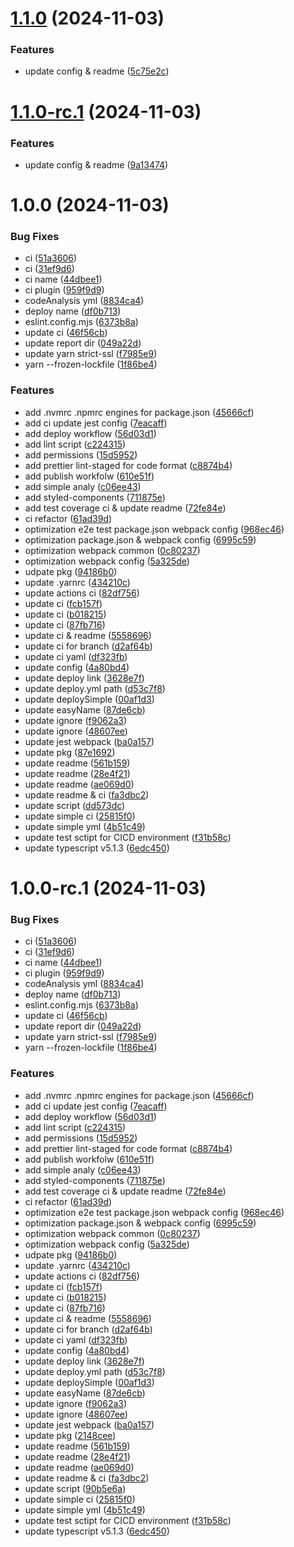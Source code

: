 # [1.1.0](https://github.com/yanyunchangfeng/webpack-react-template/compare/v1.0.0...v1.1.0) (2024-11-03)

### Features

- update config & readme ([5c75e2c](https://github.com/yanyunchangfeng/webpack-react-template/commit/5c75e2cd1f3f0f779851ed5ca5c9144b49de1005))

# [1.1.0-rc.1](https://github.com/yanyunchangfeng/webpack-react-template/compare/v1.0.0...v1.1.0-rc.1) (2024-11-03)

### Features

- update config & readme ([9a13474](https://github.com/yanyunchangfeng/webpack-react-template/commit/9a134745f87b70e300826fb70727eac4c6877235))

# 1.0.0 (2024-11-03)

### Bug Fixes

- ci ([51a3606](https://github.com/yanyunchangfeng/webpack-react-template/commit/51a3606aa1e15d1b18cb4054616fec25eecbfb14))
- ci ([31ef9d6](https://github.com/yanyunchangfeng/webpack-react-template/commit/31ef9d6f310f8202e06d43dd7fd308dfe1966116))
- ci name ([44dbee1](https://github.com/yanyunchangfeng/webpack-react-template/commit/44dbee12b4b5b4858938d0b2dc2ed1004dc5176e))
- ci plugin ([959f9d9](https://github.com/yanyunchangfeng/webpack-react-template/commit/959f9d91c90377ef6b93b90c1dbef4b77157e005))
- codeAnalysis yml ([8834ca4](https://github.com/yanyunchangfeng/webpack-react-template/commit/8834ca480d4f21f8e7b98df3767d8464135fddbe))
- deploy name ([df0b713](https://github.com/yanyunchangfeng/webpack-react-template/commit/df0b71314de471c0b903d0d788f8bb3bfb8053a0))
- eslint.config.mjs ([6373b8a](https://github.com/yanyunchangfeng/webpack-react-template/commit/6373b8a3eb1821e8b64383972531be7d9e993ba4))
- update ci ([46f56cb](https://github.com/yanyunchangfeng/webpack-react-template/commit/46f56cb1410d350a880ab504b60776565833e29c))
- update report dir ([049a22d](https://github.com/yanyunchangfeng/webpack-react-template/commit/049a22dbcf25d956a982defc4c8b64ed09f3376a))
- update yarn strict-ssl ([f7985e9](https://github.com/yanyunchangfeng/webpack-react-template/commit/f7985e97a14235d3674d031751e5f53c443063f2))
- yarn --frozen-lockfile ([1f86be4](https://github.com/yanyunchangfeng/webpack-react-template/commit/1f86be4e1620c4ffe30eb6dec156cf6610e1f6c2))

### Features

- add .nvmrc .npmrc engines for package.json ([45666cf](https://github.com/yanyunchangfeng/webpack-react-template/commit/45666cf13bcad74de3a6e87690c71f1f88619561))
- add ci update jest config ([7eacaff](https://github.com/yanyunchangfeng/webpack-react-template/commit/7eacaffc970883dbc8e288bdd7990bb466710c04))
- add deploy workflow ([56d03d1](https://github.com/yanyunchangfeng/webpack-react-template/commit/56d03d1f8bfe300a43d0c093768386e41eea9851))
- add lint script ([c224315](https://github.com/yanyunchangfeng/webpack-react-template/commit/c22431562c1a8e89b40f043997a13759646600d7))
- add permissions ([15d5952](https://github.com/yanyunchangfeng/webpack-react-template/commit/15d59521547fd9c86d852f43aa6232ea0d533700))
- add prettier lint-staged for code format ([c8874b4](https://github.com/yanyunchangfeng/webpack-react-template/commit/c8874b46effb0d490de4446356521d2cb6f7e52f))
- add publish workfolw ([610e51f](https://github.com/yanyunchangfeng/webpack-react-template/commit/610e51fc8d12aac1a74e2dfe99b7ca05fcc64dac))
- add simple analy ([c06ee43](https://github.com/yanyunchangfeng/webpack-react-template/commit/c06ee431c0227cd9e40bf33ba2103eb6fa9d32b9))
- add styled-components ([711875e](https://github.com/yanyunchangfeng/webpack-react-template/commit/711875e30dd1515b67e34337cd3853bae04e6596))
- add test coverage ci & update readme ([72fe84e](https://github.com/yanyunchangfeng/webpack-react-template/commit/72fe84e22c99bca6ab24b6435b8a980b15622ad8))
- ci refactor ([61ad39d](https://github.com/yanyunchangfeng/webpack-react-template/commit/61ad39dd1bed318be274e6f1208efcf60fabce7e))
- optimization e2e test package.json webpack config ([968ec46](https://github.com/yanyunchangfeng/webpack-react-template/commit/968ec46e273cb9faa66433c6081c08ca83a9ebc3))
- optimization package.json & webpack config ([6995c59](https://github.com/yanyunchangfeng/webpack-react-template/commit/6995c591417656e3c712488847d2304be09af03f))
- optimization webpack common ([0c80237](https://github.com/yanyunchangfeng/webpack-react-template/commit/0c8023756d5f388872c23e5b21c130f096ff18e0))
- optimization webpack config ([5a325de](https://github.com/yanyunchangfeng/webpack-react-template/commit/5a325de31a9c13a70c665b7ac6f203afdc4f395b))
- udpate pkg ([94186b0](https://github.com/yanyunchangfeng/webpack-react-template/commit/94186b082ae4b052bdee08716d812c13d5d1b1c3))
- update .yarnrc ([434210c](https://github.com/yanyunchangfeng/webpack-react-template/commit/434210cd15172b896ac793bef1e208bed53da697))
- update actions ci ([82df756](https://github.com/yanyunchangfeng/webpack-react-template/commit/82df756d2af52f13a1cca1c46010a6cf81a3d94f))
- update ci ([fcb157f](https://github.com/yanyunchangfeng/webpack-react-template/commit/fcb157f132b8bba212c3bdced2fc5fc262084635))
- update ci ([b018215](https://github.com/yanyunchangfeng/webpack-react-template/commit/b01821570a54f0d35f78890669ecfe57b177cb05))
- update ci ([87fb716](https://github.com/yanyunchangfeng/webpack-react-template/commit/87fb7161157de0a967efcedc63eee10cbcde1646))
- update ci & readme ([5558696](https://github.com/yanyunchangfeng/webpack-react-template/commit/5558696b590aec2b64513e948ecccb599e8b058c))
- update ci for branch ([d2af64b](https://github.com/yanyunchangfeng/webpack-react-template/commit/d2af64b451347ecadb7f1b4bf08d4d51596760c3))
- update ci yaml ([df323fb](https://github.com/yanyunchangfeng/webpack-react-template/commit/df323fbbab8b8e2917576e3a2ed6a5e30182a20d))
- update config ([4a80bd4](https://github.com/yanyunchangfeng/webpack-react-template/commit/4a80bd422d53b7e7ff958ac5e83ebd059903d75d))
- update deploy link ([3628e7f](https://github.com/yanyunchangfeng/webpack-react-template/commit/3628e7fd3a81c7b4de035767c812da1dd1725cb8))
- update deploy.yml path ([d53c7f8](https://github.com/yanyunchangfeng/webpack-react-template/commit/d53c7f8aa7f51865b323f7cc2d61e550b5213470))
- update deploySimple ([00af1d3](https://github.com/yanyunchangfeng/webpack-react-template/commit/00af1d35b726ff1397597184da66b64e9035c130))
- update easyName ([87de6cb](https://github.com/yanyunchangfeng/webpack-react-template/commit/87de6cbb01033a80e9a7fef6690917282fe05b07))
- update ignore ([f9062a3](https://github.com/yanyunchangfeng/webpack-react-template/commit/f9062a3b39d834ef5b7c4d845090188958ae720e))
- update ignore ([48607ee](https://github.com/yanyunchangfeng/webpack-react-template/commit/48607ee585b0a5f9dc9eaa71b4d25143a6b391cc))
- update jest webpack ([ba0a157](https://github.com/yanyunchangfeng/webpack-react-template/commit/ba0a157d21fe8307cf4ba93ac1f67fc1ba1b4d39))
- update pkg ([87e1692](https://github.com/yanyunchangfeng/webpack-react-template/commit/87e169249b9c0e58cca30afb3c24970bf7d80db3))
- update readme ([561b159](https://github.com/yanyunchangfeng/webpack-react-template/commit/561b159a25c8069acc353e3ec58f908a093b40cd))
- update readme ([28e4f21](https://github.com/yanyunchangfeng/webpack-react-template/commit/28e4f219af0a1726ffc624a659c32b4800dde5c8))
- update readme ([ae069d0](https://github.com/yanyunchangfeng/webpack-react-template/commit/ae069d02059ab0fe7adb5d24a869cff605f0af44))
- update readme & ci ([fa3dbc2](https://github.com/yanyunchangfeng/webpack-react-template/commit/fa3dbc2e79502c31cb582840d299b608af6c888a))
- update script ([dd573dc](https://github.com/yanyunchangfeng/webpack-react-template/commit/dd573dce95b5cbb5da81a3ad63f35444ebc929af))
- update simple ci ([25815f0](https://github.com/yanyunchangfeng/webpack-react-template/commit/25815f05854f7d22984f2933b8988d3f2cbb039a))
- update simple yml ([4b51c49](https://github.com/yanyunchangfeng/webpack-react-template/commit/4b51c49aa4d4fe4d965da4518ec1db197a0c8875))
- update test sctipt for CICD environment ([f31b58c](https://github.com/yanyunchangfeng/webpack-react-template/commit/f31b58cc321988a205b65d7ca13b650485e0a07d))
- update typescript v5.1.3 ([6edc450](https://github.com/yanyunchangfeng/webpack-react-template/commit/6edc4504d14b72d435c83cc79f9c69173a750956))

# 1.0.0-rc.1 (2024-11-03)

### Bug Fixes

- ci ([51a3606](https://github.com/yanyunchangfeng/webpack-react-template/commit/51a3606aa1e15d1b18cb4054616fec25eecbfb14))
- ci ([31ef9d6](https://github.com/yanyunchangfeng/webpack-react-template/commit/31ef9d6f310f8202e06d43dd7fd308dfe1966116))
- ci name ([44dbee1](https://github.com/yanyunchangfeng/webpack-react-template/commit/44dbee12b4b5b4858938d0b2dc2ed1004dc5176e))
- ci plugin ([959f9d9](https://github.com/yanyunchangfeng/webpack-react-template/commit/959f9d91c90377ef6b93b90c1dbef4b77157e005))
- codeAnalysis yml ([8834ca4](https://github.com/yanyunchangfeng/webpack-react-template/commit/8834ca480d4f21f8e7b98df3767d8464135fddbe))
- deploy name ([df0b713](https://github.com/yanyunchangfeng/webpack-react-template/commit/df0b71314de471c0b903d0d788f8bb3bfb8053a0))
- eslint.config.mjs ([6373b8a](https://github.com/yanyunchangfeng/webpack-react-template/commit/6373b8a3eb1821e8b64383972531be7d9e993ba4))
- update ci ([46f56cb](https://github.com/yanyunchangfeng/webpack-react-template/commit/46f56cb1410d350a880ab504b60776565833e29c))
- update report dir ([049a22d](https://github.com/yanyunchangfeng/webpack-react-template/commit/049a22dbcf25d956a982defc4c8b64ed09f3376a))
- update yarn strict-ssl ([f7985e9](https://github.com/yanyunchangfeng/webpack-react-template/commit/f7985e97a14235d3674d031751e5f53c443063f2))
- yarn --frozen-lockfile ([1f86be4](https://github.com/yanyunchangfeng/webpack-react-template/commit/1f86be4e1620c4ffe30eb6dec156cf6610e1f6c2))

### Features

- add .nvmrc .npmrc engines for package.json ([45666cf](https://github.com/yanyunchangfeng/webpack-react-template/commit/45666cf13bcad74de3a6e87690c71f1f88619561))
- add ci update jest config ([7eacaff](https://github.com/yanyunchangfeng/webpack-react-template/commit/7eacaffc970883dbc8e288bdd7990bb466710c04))
- add deploy workflow ([56d03d1](https://github.com/yanyunchangfeng/webpack-react-template/commit/56d03d1f8bfe300a43d0c093768386e41eea9851))
- add lint script ([c224315](https://github.com/yanyunchangfeng/webpack-react-template/commit/c22431562c1a8e89b40f043997a13759646600d7))
- add permissions ([15d5952](https://github.com/yanyunchangfeng/webpack-react-template/commit/15d59521547fd9c86d852f43aa6232ea0d533700))
- add prettier lint-staged for code format ([c8874b4](https://github.com/yanyunchangfeng/webpack-react-template/commit/c8874b46effb0d490de4446356521d2cb6f7e52f))
- add publish workfolw ([610e51f](https://github.com/yanyunchangfeng/webpack-react-template/commit/610e51fc8d12aac1a74e2dfe99b7ca05fcc64dac))
- add simple analy ([c06ee43](https://github.com/yanyunchangfeng/webpack-react-template/commit/c06ee431c0227cd9e40bf33ba2103eb6fa9d32b9))
- add styled-components ([711875e](https://github.com/yanyunchangfeng/webpack-react-template/commit/711875e30dd1515b67e34337cd3853bae04e6596))
- add test coverage ci & update readme ([72fe84e](https://github.com/yanyunchangfeng/webpack-react-template/commit/72fe84e22c99bca6ab24b6435b8a980b15622ad8))
- ci refactor ([61ad39d](https://github.com/yanyunchangfeng/webpack-react-template/commit/61ad39dd1bed318be274e6f1208efcf60fabce7e))
- optimization e2e test package.json webpack config ([968ec46](https://github.com/yanyunchangfeng/webpack-react-template/commit/968ec46e273cb9faa66433c6081c08ca83a9ebc3))
- optimization package.json & webpack config ([6995c59](https://github.com/yanyunchangfeng/webpack-react-template/commit/6995c591417656e3c712488847d2304be09af03f))
- optimization webpack common ([0c80237](https://github.com/yanyunchangfeng/webpack-react-template/commit/0c8023756d5f388872c23e5b21c130f096ff18e0))
- optimization webpack config ([5a325de](https://github.com/yanyunchangfeng/webpack-react-template/commit/5a325de31a9c13a70c665b7ac6f203afdc4f395b))
- udpate pkg ([94186b0](https://github.com/yanyunchangfeng/webpack-react-template/commit/94186b082ae4b052bdee08716d812c13d5d1b1c3))
- update .yarnrc ([434210c](https://github.com/yanyunchangfeng/webpack-react-template/commit/434210cd15172b896ac793bef1e208bed53da697))
- update actions ci ([82df756](https://github.com/yanyunchangfeng/webpack-react-template/commit/82df756d2af52f13a1cca1c46010a6cf81a3d94f))
- update ci ([fcb157f](https://github.com/yanyunchangfeng/webpack-react-template/commit/fcb157f132b8bba212c3bdced2fc5fc262084635))
- update ci ([b018215](https://github.com/yanyunchangfeng/webpack-react-template/commit/b01821570a54f0d35f78890669ecfe57b177cb05))
- update ci ([87fb716](https://github.com/yanyunchangfeng/webpack-react-template/commit/87fb7161157de0a967efcedc63eee10cbcde1646))
- update ci & readme ([5558696](https://github.com/yanyunchangfeng/webpack-react-template/commit/5558696b590aec2b64513e948ecccb599e8b058c))
- update ci for branch ([d2af64b](https://github.com/yanyunchangfeng/webpack-react-template/commit/d2af64b451347ecadb7f1b4bf08d4d51596760c3))
- update ci yaml ([df323fb](https://github.com/yanyunchangfeng/webpack-react-template/commit/df323fbbab8b8e2917576e3a2ed6a5e30182a20d))
- update config ([4a80bd4](https://github.com/yanyunchangfeng/webpack-react-template/commit/4a80bd422d53b7e7ff958ac5e83ebd059903d75d))
- update deploy link ([3628e7f](https://github.com/yanyunchangfeng/webpack-react-template/commit/3628e7fd3a81c7b4de035767c812da1dd1725cb8))
- update deploy.yml path ([d53c7f8](https://github.com/yanyunchangfeng/webpack-react-template/commit/d53c7f8aa7f51865b323f7cc2d61e550b5213470))
- update deploySimple ([00af1d3](https://github.com/yanyunchangfeng/webpack-react-template/commit/00af1d35b726ff1397597184da66b64e9035c130))
- update easyName ([87de6cb](https://github.com/yanyunchangfeng/webpack-react-template/commit/87de6cbb01033a80e9a7fef6690917282fe05b07))
- update ignore ([f9062a3](https://github.com/yanyunchangfeng/webpack-react-template/commit/f9062a3b39d834ef5b7c4d845090188958ae720e))
- update ignore ([48607ee](https://github.com/yanyunchangfeng/webpack-react-template/commit/48607ee585b0a5f9dc9eaa71b4d25143a6b391cc))
- update jest webpack ([ba0a157](https://github.com/yanyunchangfeng/webpack-react-template/commit/ba0a157d21fe8307cf4ba93ac1f67fc1ba1b4d39))
- update pkg ([2148cee](https://github.com/yanyunchangfeng/webpack-react-template/commit/2148cee252ae2fcbf99d45532657da450a38f554))
- update readme ([561b159](https://github.com/yanyunchangfeng/webpack-react-template/commit/561b159a25c8069acc353e3ec58f908a093b40cd))
- update readme ([28e4f21](https://github.com/yanyunchangfeng/webpack-react-template/commit/28e4f219af0a1726ffc624a659c32b4800dde5c8))
- update readme ([ae069d0](https://github.com/yanyunchangfeng/webpack-react-template/commit/ae069d02059ab0fe7adb5d24a869cff605f0af44))
- update readme & ci ([fa3dbc2](https://github.com/yanyunchangfeng/webpack-react-template/commit/fa3dbc2e79502c31cb582840d299b608af6c888a))
- update script ([90b5e6a](https://github.com/yanyunchangfeng/webpack-react-template/commit/90b5e6aec16f05fcdb9f592dec74c8b32dde2a36))
- update simple ci ([25815f0](https://github.com/yanyunchangfeng/webpack-react-template/commit/25815f05854f7d22984f2933b8988d3f2cbb039a))
- update simple yml ([4b51c49](https://github.com/yanyunchangfeng/webpack-react-template/commit/4b51c49aa4d4fe4d965da4518ec1db197a0c8875))
- update test sctipt for CICD environment ([f31b58c](https://github.com/yanyunchangfeng/webpack-react-template/commit/f31b58cc321988a205b65d7ca13b650485e0a07d))
- update typescript v5.1.3 ([6edc450](https://github.com/yanyunchangfeng/webpack-react-template/commit/6edc4504d14b72d435c83cc79f9c69173a750956))
